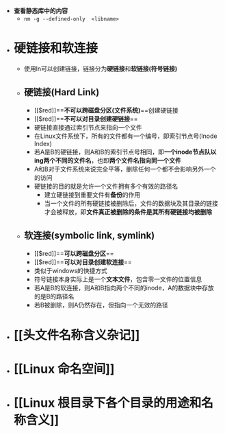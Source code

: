 - **查看静态库中的内容**
	- ``nm -g --defined-only  <libname>``
- # 硬链接和软连接
	- 使用ln可以创建链接，链接分为**硬链接**和**软链接(符号链接)**
	- ## 硬链接(Hard Link)
		- [[$red]]==**不可以跨磁盘分区(文件系统)**==创建硬链接
		- [[$red]]==**不可以对目录创建硬链接**==
		- 硬链接直接通过索引节点来指向一个文件
		- 在Linux文件系统下，所有的文件都有一个编号，即索引节点号(Inode Index)
		- 若A是B的硬链接，则A和B的索引节点号相同，即**一个inode节点队以ing两个不同的文件名**，也即**两个文件名指向同一个文件**
		- A和B对于文件系统来说完全平等，删除任何一个都不会影响另外一个的访问
		- 硬链接的目的就是允许一个文件拥有多个有效的路径名
			- 建立硬链接到重要文件有**备份**的作用
			- 当一个文件的所有硬链接被删除后，文件的数据块及其目录的链接才会被释放，即**文件真正被删除的条件是其所有硬链接均被删除**
	- ## 软连接(symbolic link, symlink)
		- [[$red]]==**可以跨磁盘分区**==
		- [[$red]]==**可以对目录创建软连接**==
		- 类似于windows的快捷方式
		- 符号链接本身实际上是一个**文本文件**，包含零一文件的位置信息
		- 若A是B的软连接，则A和B指向两个不同的inode，A的数据块中存放的是B的路径名
		- 若B被删除，则A仍然存在，但指向一个无效的路径
- # [[头文件名称含义杂记]]
- # [[Linux 命名空间]]
- # [[Linux 根目录下各个目录的用途和名称含义]]